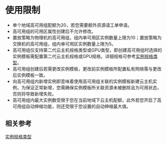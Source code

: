 # 使用限制

* 单个地域高可用组配额为20，若您需要额外资源请工单申请。
* 高可用组的可用区属性创建后不允许修改。
* 置放策略为物理机的高可用组，组内单可用区实例数量上限为10；置放策略为交换机的高可用组，组内单可用区实例数量上限为5。
* 高可用组仅支持第二代云主机规格类型或GPU类型，即创建高可用组时选择的实例模板需配置第二代云主机规格或GPU规格，详细规格可参考[实例规格类型](../../Virtual-Machines/Introduction/Instance-Type-Family.md)。
* 高可用组创建后若需更改实例模板，更改前实例模板所配置私有网络需与更改后实例模板一致。
* 向高可用组内新增实例即意味着使用高可用组关联的实例模板新建云主机实例，为保证正常新增，您需确保实例模板所关联资源未被删除且为可用状态，否则将导致新增失败。
* 高可用组内最大实例数受限于您在当前地域下云主机配额，此外若您开启了高可用组自动伸缩功能，则还受限于您设置的自动伸缩最大值。

## 相关参考

[实例规格类型](../../Virtual-Machines/Introduction/Instance-Type-Family.md)
